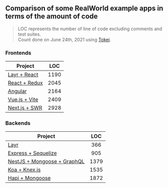 ## Comparison of some RealWorld example apps in terms of the amount of code

> LOC represents the number of line of code excluding comments and test suites.  
> Count done on June 24th, 2021 using [Tokei](https://github.com/XAMPPRocky/tokei).

### Frontends

| Project                                                                           | LOC  |
| --------------------------------------------------------------------------------- | :--: |
| [Layr + React](https://github.com/layrjs/react-layr-realworld-example-app)        | 1190 |
| [React + Redux](https://github.com/khaledosman/react-redux-realworld-example-app) | 2045 |
| [Angular](https://github.com/khaledosman/angular-realworld-example-app)           | 2164 |
| [Vue.js + Vite](https://github.com/mutoe/vue3-realworld-example-app)              | 2409 |
| [Next.js + SWR](https://github.com/gothinkster/react-mobx-realworld-example-app)  | 2928 |

### Backends

| Project                                                                              | LOC  |
| ------------------------------------------------------------------------------------ | :--: |
| [Layr](https://github.com/layrjs/react-layr-realworld-example-app)                   | 366  |
| [Express + Sequelize](https://github.com/Varun-Hegde/Conduit_NodeJS)                 | 905  |
| [NestJS + Mongoose + GraphQL](https://github.com/ramzitannous/medium-graphql-nestjs) | 1379 |
| [Koa + Knex.js](https://github.com/gothinkster/koa-knex-realworld-example)           | 1535 |
| [Hapi + Mongoose](https://github.com/gothinkster/hapijs-realworld-example-app)       | 1872 |
